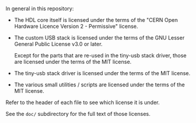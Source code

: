 In general in this repository:

 - The HDL core itself is licensed under the terms of the
   "CERN Open Hardware Licence Version 2 - Permissive" license.

 - The custom USB stack is licensed under the terms of the
   GNU Lesser General Public License v3.0 or later.

   Except for the parts that are re-used in the tiny-usb stack
   driver, those are licensed under the terms of
   the MIT license.

 - The tiny-usb stack driver is licensed under the terms of
   the MIT license.

 - The various small utilities / scripts are licensed under
   the terms of the MIT license.

Refer to the header of each file to see which license it is under.

See the `doc/` subdirectory for the full text of those licenses.
